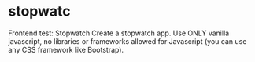 # stopwatc
Frontend test: Stopwatch Create a stopwatch app. Use ONLY vanilla javascript, no libraries or frameworks allowed for Javascript (you can use any CSS framework like Bootstrap).
